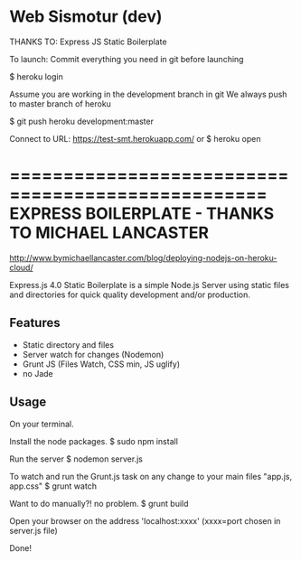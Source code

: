 Web Sismotur (dev)
============================

THANKS TO: Express JS Static Boilerplate

To launch: 
Commit everything you need in git before launching

$ heroku login

Assume you are working in the development branch in git
We always push to master branch of heroku

$ git push heroku development:master

Connect to URL: https://test-smt.herokuapp.com/
or
$ heroku open


==================================================
EXPRESS BOILERPLATE - THANKS TO MICHAEL LANCASTER
==================================================

http://www.bymichaellancaster.com/blog/deploying-nodejs-on-heroku-cloud/

Express.js 4.0 Static Boilerplate is a simple Node.js Server using static files and directories for quick quality development and/or production.

Features
-----------
- Static directory and files
- Server watch for changes (Nodemon)
- Grunt JS (Files Watch, CSS min, JS uglify)
- no Jade

Usage
-----------
On your terminal.

Install the node packages.
$ sudo npm install

Run the server
$ nodemon server.js


To watch and run the Grunt.js task on any change to your main files "app.js, app.css"
$ grunt watch

Want to do manually?! no problem.
$ grunt build

Open your browser on the address 'localhost:xxxx' (xxxx=port chosen in server.js file)

Done!
